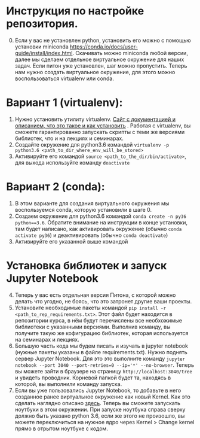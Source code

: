 # Инструкция по настройке репозитория.
0. Если у вас не установлен python, установить его можно с помощью установки miniconda https://conda.io/docs/user-guide/install/index.html. Скачивать можно miniconda любой версии, далее мы сделаем отдельное виртуальное окружение для наших задач. Если питон уже установлен, шаг можно пропустить. Теперь нам нужно создать виртуальное окружение, для этого можно воспользоваться virtualenv или conda.

# Вариант 1 (virtualenv):
1. Нужно установить утилиту virtualenv. [Сайт с документацией и описанием, что это такое и как установить](https://virtualenv.pypa.io/en/stable/userguide/) . Работая с virtualenv, вы сможете гарантированно запускать скрипты с теми же версиями библиотек, что и на лекциях и семинарах.
2. Создайте окружение для python3.6 командой `virtualenv -p python3.6 <path_to_dir_where_env_will_be_stored>`
3. Активируйте его командой `source <path_to_the_dir/bin/activate>`, для выхода используйте команду `deactivate`

# Вариант 2 (conda):
1. В этом варианте для создания виртуального окружения мы воспользуемся conda, которую установили в шаге 0.
2. Создаем окружение для python3.6 командой `conda create -n py36 python==3.6`. Обратите внимание на инструкции в конце установки, там будет написано, как активировать окружение (обычно `conda activate py36`) и деактивировать (обычно `conda deactivate`)
3. Активируйте его указанной выше командой

# Установка библиотек и запуск Jupyter Notebook
4. Теперь у вас есть отдельная версия Питона, с которой можно делать что угодно, не боясь, что это затронет другие ваши проекты.
5. Установите необходимые пакеты командой `pip install -r <path_to_rep_requirements.txt>`. Этот файл будет находится в репозитории курса, в нём будут перечислены все необхожимые библиотеки с указанными версиями. Выполнив команду, вы получите такую же кофигурацию библиотек, которая используется на семинарах и лекциях.
6. Большую часть кода мы будем писать и изучать в jupyter notebook (нужные пакеты указаны в файле requirements.txt). Нужно поднять сервер Jupyter Notebook. Для это это выполните команду `jupyter notebook --port 3040 --port-retries=0 --ip='*' --no-browser`. Теперь вы можете зайти в браузере на страницу `http://localhost:3040/tree` и увидеть проводник. Корневой папкой будет та, находясь в которой, вы выполнили команду запуска.
7. Если вы уже пользовались Jupyter Notebook, то добавьте в него созданное ранее виртуальное окружение как новый Kernel. Как это сделать наглядно описано [здесь](https://anbasile.github.io/programming/2017/06/25/jupyter-venv/). Теперь вы сможете запускать ноутбуки в этом окружении. При запуске ноутбука справа сверху должно быть указано python 3.6, если же этого не произошло, вы можете переключиться на нужное ядро через Kernel > Change kernel прямо в отрытом ноутбуке с кодом.
